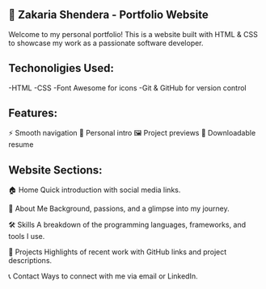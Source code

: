 ## 💼 Zakaria Shendera - Portfolio Website
Welcome to my personal portfolio!
This is a website built with HTML & CSS to showcase my work as a passionate software developer.

## Techonoligies Used:
-HTML
-CSS
-Font Awesome for icons -Git & GitHub for version control

## Features:
⚡ Smooth navigation
👤 Personal intro
🖼️ Project previews
📄 Downloadable resume
## Website Sections:
🏠 Home Quick introduction with social media links.

👤 About Me Background, passions, and a glimpse into my journey.

🛠️ Skills A breakdown of the programming languages, frameworks, and tools I use.

💼 Projects Highlights of recent work with GitHub links and project descriptions.

📞 Contact Ways to connect with me via email or LinkedIn.
